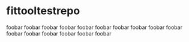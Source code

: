 # fittooltestrepo

foobar
foobar
foobar
foobar
foobar
foobar
foobar
foobar
foobar
foobar
foobar
foobar
foobar
foobar
foobar
foobar
